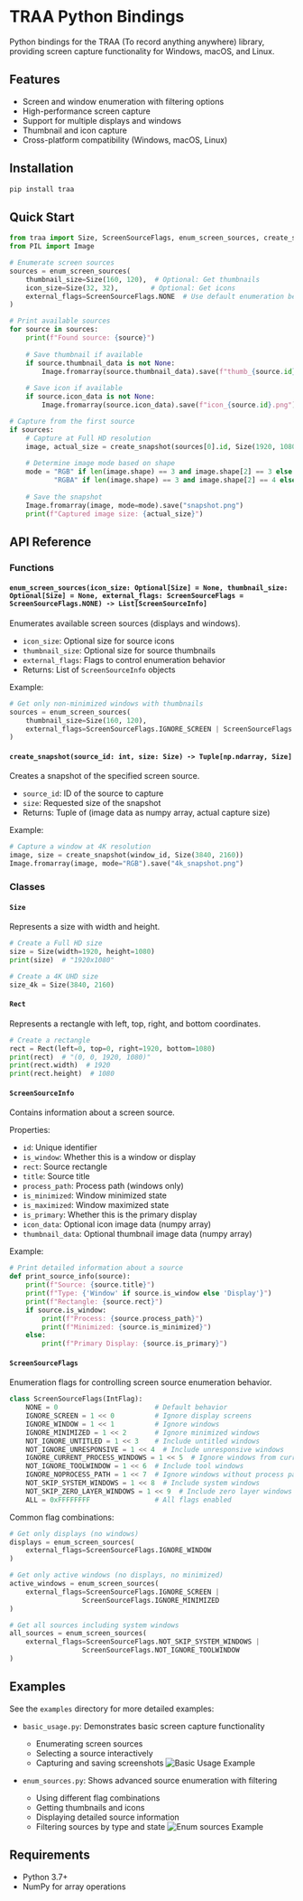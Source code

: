# TRAA Python Bindings

Python bindings for the TRAA (To record anything anywhere) library, providing screen capture functionality for Windows, macOS, and Linux.

## Features

- Screen and window enumeration with filtering options
- High-performance screen capture
- Support for multiple displays and windows
- Thumbnail and icon capture
- Cross-platform compatibility (Windows, macOS, Linux)

## Installation

```bash
pip install traa
```

## Quick Start

```python
from traa import Size, ScreenSourceFlags, enum_screen_sources, create_snapshot
from PIL import Image

# Enumerate screen sources
sources = enum_screen_sources(
    thumbnail_size=Size(160, 120),  # Optional: Get thumbnails
    icon_size=Size(32, 32),        # Optional: Get icons
    external_flags=ScreenSourceFlags.NONE  # Use default enumeration behavior
)

# Print available sources
for source in sources:
    print(f"Found source: {source}")
    
    # Save thumbnail if available
    if source.thumbnail_data is not None:
        Image.fromarray(source.thumbnail_data).save(f"thumb_{source.id}.png")
    
    # Save icon if available
    if source.icon_data is not None:
        Image.fromarray(source.icon_data).save(f"icon_{source.id}.png")

# Capture from the first source
if sources:
    # Capture at Full HD resolution
    image, actual_size = create_snapshot(sources[0].id, Size(1920, 1080))
    
    # Determine image mode based on shape
    mode = "RGB" if len(image.shape) == 3 and image.shape[2] == 3 else \
           "RGBA" if len(image.shape) == 3 and image.shape[2] == 4 else "L"
    
    # Save the snapshot
    Image.fromarray(image, mode=mode).save("snapshot.png")
    print(f"Captured image size: {actual_size}")
```

## API Reference

### Functions

#### `enum_screen_sources(icon_size: Optional[Size] = None, thumbnail_size: Optional[Size] = None, external_flags: ScreenSourceFlags = ScreenSourceFlags.NONE) -> List[ScreenSourceInfo]`

Enumerates available screen sources (displays and windows).

- `icon_size`: Optional size for source icons
- `thumbnail_size`: Optional size for source thumbnails
- `external_flags`: Flags to control enumeration behavior
- Returns: List of `ScreenSourceInfo` objects

Example:
```python
# Get only non-minimized windows with thumbnails
sources = enum_screen_sources(
    thumbnail_size=Size(160, 120),
    external_flags=ScreenSourceFlags.IGNORE_SCREEN | ScreenSourceFlags.IGNORE_MINIMIZED
)
```

#### `create_snapshot(source_id: int, size: Size) -> Tuple[np.ndarray, Size]`

Creates a snapshot of the specified screen source.

- `source_id`: ID of the source to capture
- `size`: Requested size of the snapshot
- Returns: Tuple of (image data as numpy array, actual capture size)

Example:
```python
# Capture a window at 4K resolution
image, size = create_snapshot(window_id, Size(3840, 2160))
Image.fromarray(image, mode="RGB").save("4k_snapshot.png")
```

### Classes

#### `Size`

Represents a size with width and height.

```python
# Create a Full HD size
size = Size(width=1920, height=1080)
print(size)  # "1920x1080"

# Create a 4K UHD size
size_4k = Size(3840, 2160)
```

#### `Rect`

Represents a rectangle with left, top, right, and bottom coordinates.

```python
# Create a rectangle
rect = Rect(left=0, top=0, right=1920, bottom=1080)
print(rect)  # "(0, 0, 1920, 1080)"
print(rect.width)  # 1920
print(rect.height)  # 1080
```

#### `ScreenSourceInfo`

Contains information about a screen source.

Properties:
- `id`: Unique identifier
- `is_window`: Whether this is a window or display
- `rect`: Source rectangle
- `title`: Source title
- `process_path`: Process path (windows only)
- `is_minimized`: Window minimized state
- `is_maximized`: Window maximized state
- `is_primary`: Whether this is the primary display
- `icon_data`: Optional icon image data (numpy array)
- `thumbnail_data`: Optional thumbnail image data (numpy array)

Example:
```python
# Print detailed information about a source
def print_source_info(source):
    print(f"Source: {source.title}")
    print(f"Type: {'Window' if source.is_window else 'Display'}")
    print(f"Rectangle: {source.rect}")
    if source.is_window:
        print(f"Process: {source.process_path}")
        print(f"Minimized: {source.is_minimized}")
    else:
        print(f"Primary Display: {source.is_primary}")
```

#### `ScreenSourceFlags`

Enumeration flags for controlling screen source enumeration behavior.

```python
class ScreenSourceFlags(IntFlag):
    NONE = 0                        # Default behavior
    IGNORE_SCREEN = 1 << 0          # Ignore display screens
    IGNORE_WINDOW = 1 << 1          # Ignore windows
    IGNORE_MINIMIZED = 1 << 2       # Ignore minimized windows
    NOT_IGNORE_UNTITLED = 1 << 3    # Include untitled windows
    NOT_IGNORE_UNRESPONSIVE = 1 << 4  # Include unresponsive windows
    IGNORE_CURRENT_PROCESS_WINDOWS = 1 << 5  # Ignore windows from current process
    NOT_IGNORE_TOOLWINDOW = 1 << 6  # Include tool windows
    IGNORE_NOPROCESS_PATH = 1 << 7  # Ignore windows without process path
    NOT_SKIP_SYSTEM_WINDOWS = 1 << 8  # Include system windows
    NOT_SKIP_ZERO_LAYER_WINDOWS = 1 << 9  # Include zero layer windows
    ALL = 0xFFFFFFFF                # All flags enabled
```

Common flag combinations:
```python
# Get only displays (no windows)
displays = enum_screen_sources(
    external_flags=ScreenSourceFlags.IGNORE_WINDOW
)

# Get only active windows (no displays, no minimized)
active_windows = enum_screen_sources(
    external_flags=ScreenSourceFlags.IGNORE_SCREEN | 
                  ScreenSourceFlags.IGNORE_MINIMIZED
)

# Get all sources including system windows
all_sources = enum_screen_sources(
    external_flags=ScreenSourceFlags.NOT_SKIP_SYSTEM_WINDOWS | 
                  ScreenSourceFlags.NOT_IGNORE_TOOLWINDOW
)
```

## Examples

See the `examples` directory for more detailed examples:

- `basic_usage.py`: Demonstrates basic screen capture functionality
  - Enumerating screen sources
  - Selecting a source interactively
  - Capturing and saving screenshots
![Basic Usage Example](images/basic_usage.png)


- `enum_sources.py`: Shows advanced source enumeration with filtering
  - Using different flag combinations
  - Getting thumbnails and icons
  - Displaying detailed source information
  - Filtering sources by type and state
![Enum sources Example](images/enum_sources.png)

## Requirements

- Python 3.7+
- NumPy for array operations
